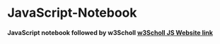 # JavaScript-Notebook

#### JavaScript notebook followed by w3Scholl [w3Scholl JS Website link](https://www.w3schools.com/js/)
